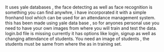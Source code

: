 It uses yale databases , the face detecting as well as face recognition is something you can find anywhre, i have incorporated it with a simple fronhand tool which can 
be used for an attendance management system. this has been made using yale data base , so for anyones personal use you need to have your own images from where
you will train and test the data.
login.bd file is missing currently
it has options like login, signup as well as changing attendance of students. You need an image  of students , the students must be same from where the
as in training set.

